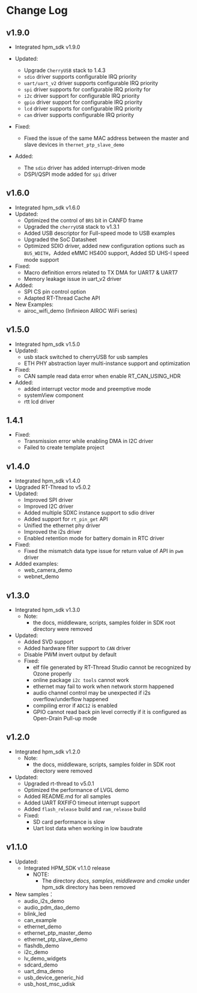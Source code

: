 # Change Log

## v1.9.0

- Integrated hpm_sdk v1.9.0

- Updated:
    - Upgrade `CherryUSB` stack to 1.4.3
    - `sdio` driver supports configurable IRQ priority
    - `uart/uart_v2` driver supports configurable IRQ priority
    - `spi` driver supports for configurable IRQ priority for 
    - `i2c` driver support for configurable IRQ priority
    - `gpio` driver support for configurable IRQ priority
    - `lcd` driver supports for configurable IRQ priority
    - `can` driver supports configurable IRQ priority

- Fixed:
    - Fixed the issue of the same MAC address between the master and slave devices in `thernet_ptp_slave_demo`

- Added:
    - The `sdio` driver has added interrupt-driven mode
    - DSPI/QSPI mode added for `spi` driver

## v1.6.0

- Integrated hpm_sdk v1.6.0
- Updated:
    - Optimized the control of `BRS` bit in CANFD frame
    - Upgraded the `cherryUSB` stack to v1.3.1
    - Added USB descriptor for Full-speed mode to USB examples
    - Upgraded the SoC Datasheet
    - Optimized SDIO driver, added new configuration options such as `BUS_WDITH`，Added eMMC HS400 support, Added SD UHS-I speed mode support
- Fixed:
    - Macro definition errors related to  TX DMA for UART7 & UART7 
    - Memory leakage issue in uart_v2 driver
- Added:
    - SPI CS pin control option
    - Adapted RT-Thread Cache API
- New Examples:
    - airoc_wifi_demo (Infinieon AIROC WiFi series)

## v1.5.0

- Integrated hpm_sdk v1.5.0
- Updated:
    - usb stack switched to cherryUSB for usb samples
    - ETH PHY abstraction layer multi-instance support and optimization
- Fixed:
    - CAN sample read data error when enable RT_CAN_USING_HDR
- Added:
    - added interrupt vector mode and preemptive mode
    - systemView component
    - rtt lcd driver

## 1.4.1
- Fixed:
  - Transmission error while enabling DMA in I2C driver
  - Failed to create template project

## v1.4.0

- Integrated hpm_sdk v1.4.0
- Upgraded RT-Thread to v5.0.2
- Updated:
    - Improved SPI driver
    - Improved I2C driver
    - Added multiple SDXC instance support to sdio driver
    - Added support for `rt_pin_get` API
    - Unified the ethernet phy driver
    - Improved the i2s driver
    - Enabled retention mode for battery domain in RTC driver
- Fixed:
    - Fixed the mismatch data type issue for return value of API in `pwm` driver
- Added examples:
    - web_camera_demo
    - webnet_demo

## v1.3.0

- Integrated hpm_sdk v1.3.0
    - Note:
        - the docs, middleware, scripts, samples folder in SDK root directory were removed
- Updated:
    - Added SVD support
    - Added hardware filter support to `CAN` driver
    - Disable PWM invert output by default
    - Fixed:
        - elf file generated by RT-Thread Studio cannot be recognized by Ozone properly
        - online package `i2c tools` cannot work
        - ethernet may fail to work when network storm happened
        - audio channel control may be unexpected if i2s overflow/underflow happened
        - compiling error if `ADC12` is enabled
        - GPIO cannot read back pin level correctly if it is configured as Open-Drain Pull-up mode

## v1.2.0

- Integrated hpm_sdk v1.2.0
    - Note:
        - the docs, middleware, scripts, samples folder in SDK root directory were removed
- Updated:
    - Upgraded rt-thread to v5.0.1
    - Optimized the performance of LVGL demo
    - Added README.md for all samples
    - Added UART RXFIFO timeout interrupt support
    - Added `flash_release` build and `ram_release` build
    - Fixed:
        - SD card performance is slow
        - Uart lost data when working in low baudrate

## v1.1.0

- Updated:
    - Integrated HPM_SDK v1.1.0 release
        - NOTE:
            - The directory *docs*, *samples*, *middleware* and *cmake* under hpm_sdk directory has been removed
- New samples：
    - audio_i2s_demo
    - audio_pdm_dao_demo
    - blink_led
    - can_example
    - ethernet_demo
    - ethernet_ptp_master_demo
    - ethernet_ptp_slave_demo
    - flashdb_demo
    - i2c_demo
    - lv_demo_widgets
    - sdcard_demo
    - uart_dma_demo
    - usb_device_generic_hid
    - usb_host_msc_udisk